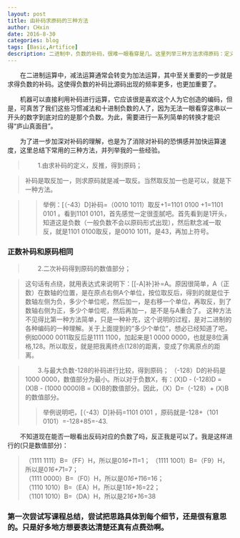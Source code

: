 ```yaml
---
layout: post
title: 由补码求原码的三种方法
author: CHxin
date: 2016-8-30
categories: blog
tags: [Basic,Artifice]
description: 二进制中，负数的补码，很难一眼看穿是几。这里列举三种方法求得原码：定义、二次补码、-128运算。
---
```


&emsp;&emsp;在二进制运算中，减法运算通常会转变为加法运算，其中至关重要的一步就是求得负数的补码。这使得负数的补码比源码出现的频率更多，也更加重要了。  

&emsp;&emsp;机器可以直接利用补码进行运算，它应该很是喜欢这个人为它创造的编码，但是，可真苦了我们这些习惯减法和十进制负数的人了，因为无法一眼看穿这串以一开头的数字到底对应的是那个负数。为此，需要进行一系列简单的转换才能识得“庐山真面目”。  

&emsp;&emsp;为了进一步加深对补码的理解，也是为了消除对补码的恐惧感并加快运算速度，这里总结下常用的三种方法，并列举我的一些经验。

> &emsp;&emsp;1.由求补码的定义，反推，得到原码；  

> 补码是取反加一，则求原码就是减一取反。当然取反加一也是可以，就是下一种方法。  

>> 举例：[（-43）D]补码=（0010 1011）取反+1=1101 0100 +1=1101 0101 。看到1101 0101，首先感觉一定很歪腻吧。首先看到是1开头，知道这是负数（一般负数不会以原码形式出现），然后默念减一取反，就是1101 0100取反，是0010 1011，是43，再加上符号。   

### **正数补码和原码相同**

> &emsp;&emsp;2.二次补码得到原码的数值部分；  

> 这句话有点绕，就用表达式来说明下：[[-A]补]补=A。原因很简单，A（正数）在数轴的位置，是在原点右侧A个单位，按位取反后，得到的就是位于数轴左侧为负，多少个单位呢，然后加一，是右移一个单位，再取反，到了数轴右侧为正，多少个单位呢，然后再加一，是不是与A重合了。
> 这种方法不见得比第一种方法简单，只是一种补充，这个说明的过程，是对二进制的各种编码的一种理解。关于上面提到的“多少个单位”，想必已经知道了吧，例如0000 0011取反后是1111 1100，加起来是1 0000 0000，也就是8位满格,128。所以取反，就是把我离终点(128)的距离，变成了你离原点的距离。

> &emsp;&emsp;3.与最大负数-128的补码进行比较，得到原码；
（-128）D的补码是1000 0000，数值部分为最小。所以对于负数X，有：(X)D - (-128)D = (X)B - (1000 0000)B = (X)B的数值部分。因此，（X）D=（-128）+ (X)B的数值部分。  
>> 举例说明吧，[（-43）D]补码=1101 0101 ，原码就是-128+（101 0101）=-128+85=-43.  

&emsp;&emsp;不知道现在能否一眼看出反码对应的负数了吗，反正我是可以了。我是这样进行的(只是数值部分)：
> （1111 1111）B=（FF）H，所以是0*16+1*1=1；
> （1111 1001）B=（F9）H，所以是0*16+7*1=7；  
> （1111 0000）B=（F0）H，所以是0*16+1*16=16；   
> （1110 1010）B=（EA）H，所以是1*16+1*6=22；  
> （1101 1010）B=（DA）H，所以是2*16+1*6=38  

### 第一次尝试写课程总结，尝试把思路具体到每个细节，还是很有意思的。只是好多地方想要表达清楚还真有点费劲啊。
